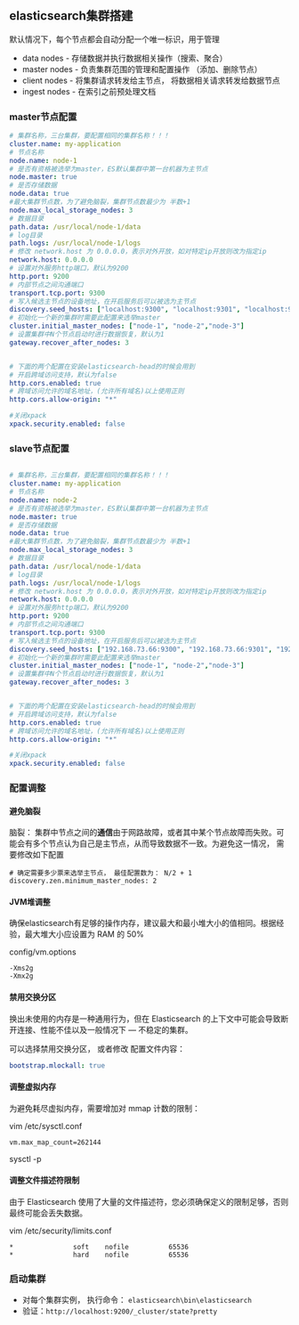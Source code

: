 ## elasticsearch集群搭建

默认情况下，每个节点都会自动分配一个唯一标识，用于管理

* data nodes - 存储数据并执行数据相关操作（搜索、聚合）
* master nodes - 负责集群范围的管理和配置操作  （添加、删除节点）
* client nodes - 将集群请求转发给主节点， 将数据相关请求转发给数据节点
* ingest nodes - 在索引之前预处理文档



### master节点配置

```yml
# 集群名称，三台集群，要配置相同的集群名称！！！
cluster.name: my-application
# 节点名称
node.name: node-1
# 是否有资格被选举为master，ES默认集群中第一台机器为主节点
node.master: true
# 是否存储数据
node.data: true
#最⼤集群节点数，为了避免脑裂，集群节点数最少为 半数+1
node.max_local_storage_nodes: 3
# 数据目录
path.data: /usr/local/node-1/data
# log目录
path.logs: /usr/local/node-1/logs
# 修改 network.host 为 0.0.0.0，表示对外开放，如对特定ip开放则改为指定ip
network.host: 0.0.0.0
# 设置对外服务http端口，默认为9200
http.port: 9200
# 内部节点之间沟通端⼝
transport.tcp.port: 9300
# 写⼊候选主节点的设备地址，在开启服务后可以被选为主节点
discovery.seed_hosts: ["localhost:9300", "localhost:9301", "localhost:9302"]
# 初始化⼀个新的集群时需要此配置来选举master
cluster.initial_master_nodes: ["node-1", "node-2","node-3"]
# 设置集群中N个节点启动时进行数据恢复，默认为1
gateway.recover_after_nodes: 3 


# 下面的两个配置在安装elasticsearch-head的时候会用到
# 开启跨域访问支持，默认为false
http.cors.enabled: true
# 跨域访问允许的域名地址，(允许所有域名)以上使用正则
http.cors.allow-origin: "*"

#关闭xpack
xpack.security.enabled: false
```



### slave节点配置

```yml

# 集群名称，三台集群，要配置相同的集群名称！！！
cluster.name: my-application
# 节点名称
node.name: node-2
# 是否有资格被选举为master，ES默认集群中第一台机器为主节点
node.master: true
# 是否存储数据
node.data: true
#最⼤集群节点数，为了避免脑裂，集群节点数最少为 半数+1
node.max_local_storage_nodes: 3
# 数据目录
path.data: /usr/local/node-1/data
# log目录
path.logs: /usr/local/node-1/logs
# 修改 network.host 为 0.0.0.0，表示对外开放，如对特定ip开放则改为指定ip
network.host: 0.0.0.0
# 设置对外服务http端口，默认为9200
http.port: 9200
# 内部节点之间沟通端⼝
transport.tcp.port: 9300
# 写⼊候选主节点的设备地址，在开启服务后可以被选为主节点
discovery.seed_hosts: ["192.168.73.66:9300", "192.168.73.66:9301", "192.168.73.66:9302"]
# 初始化⼀个新的集群时需要此配置来选举master
cluster.initial_master_nodes: ["node-1", "node-2","node-3"]
# 设置集群中N个节点启动时进行数据恢复，默认为1
gateway.recover_after_nodes: 3 


# 下面的两个配置在安装elasticsearch-head的时候会用到
# 开启跨域访问支持，默认为false
http.cors.enabled: true
# 跨域访问允许的域名地址，(允许所有域名)以上使用正则
http.cors.allow-origin: "*"

#关闭xpack
xpack.security.enabled: false
```



### 配置调整

#### 避免脑裂

脑裂： 集群中节点之间的**通信**由于网路故障，或者其中某个节点故障而失败。可能会有多个节点认为自己是主节点，从而导致数据不一致。为避免这一情况， 需要修改如下配置

```properties
# 确定需要多少票来选举主节点， 最佳配置数为： N/2 + 1
discovery.zen.minimum_master_nodes: 2
```



#### JVM堆调整

确保elasticsearch有足够的操作内存，建议最大和最小堆大小的值相同。根据经验，最大堆大小应设置为 RAM 的 50%

config/vm.options

```
-Xms2g
-Xmx2g
```



#### 禁用交换分区

换出未使用的内存是一种通用行为，但在 Elasticsearch 的上下文中可能会导致断开连接、性能不佳以及一般情况下 — 不稳定的集群。

可以选择禁用交换分区， 或者修改 配置文件内容：

```yaml
bootstrap.mlockall: true
```



#### 调整虚拟内存

为避免耗尽虚拟内存，需要增加对 mmap 计数的限制：

vim /etc/sysctl.conf

```properties
vm.max_map_count=262144
```

sysctl -p



#### 调整文件描述符限制

由于 Elasticsearch 使用了大量的文件描述符，您必须确保定义的限制足够，否则最终可能会丢失数据。

vim /etc/security/limits.conf

```
*               soft    nofile          65536
*               hard    nofile          65536
```





### 启动集群

* 对每个集群实例， 执行命令： `elasticsearch\bin\elasticsearch`
* 验证：`http://localhost:9200/_cluster/state?pretty`

